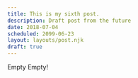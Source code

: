 ```yaml
---
title: This is my sixth post.
description: Draft post from the future
date: 2018-07-04
scheduled: 2099-06-23
layout: layouts/post.njk
draft: true
---
```

Empty Empty!

<!-- this is a draft post set to future using the ``` scheduled ``` property on the frontmatter, the post would only be built/generated when the scheduled date gets passed -->
